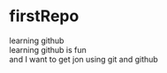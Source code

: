 # firstRepo
learning github 
<br>
learning github is fun 
<br>
and I want to get jon using git and github
